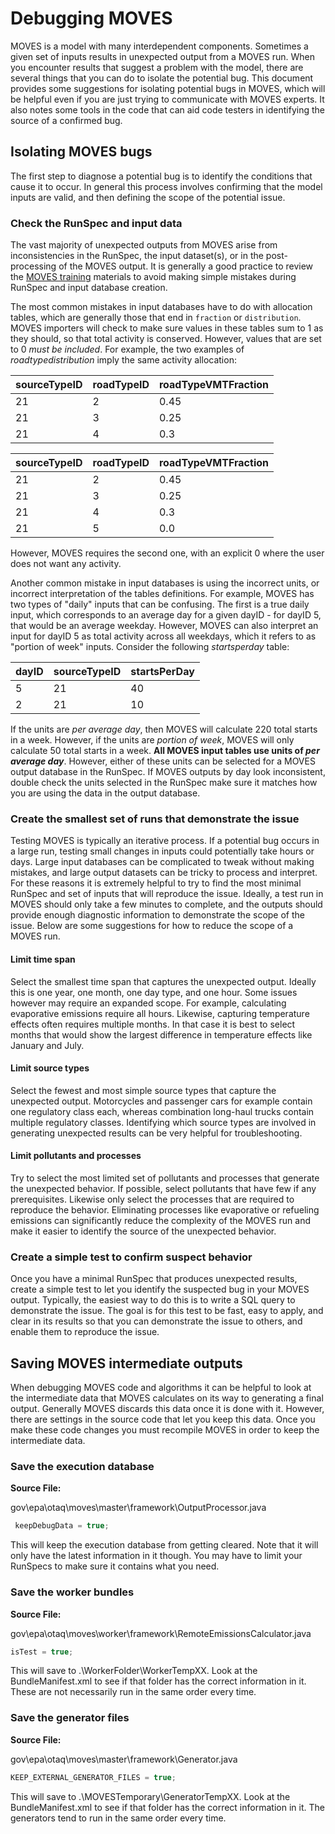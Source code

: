 # Debugging MOVES

MOVES is a model with many interdependent components. Sometimes a given set of inputs results in unexpected output from a MOVES run. When you encounter results that suggest a problem with the model, there are several things that you can do to isolate the potential bug. This document provides some suggestions for isolating potential bugs in MOVES, which will be helpful even if you are just trying to communicate with MOVES experts. It also notes some tools in the code that can aid code testers in identifying the source of a confirmed bug.

## Isolating MOVES bugs

The first step to diagnose a potential bug is to identify the conditions that cause it to occur. In general this process involves confirming that the model inputs are valid, and then defining the scope of the potential issue.

### Check the RunSpec and input data

The vast majority of unexpected outputs from MOVES arise from inconsistencies in the RunSpec, the input dataset(s), or in the post-processing of the MOVES output. It is generally a good practice to review the [MOVES training](https://www.epa.gov/moves/moves-training-sessions) materials to avoid making simple mistakes during RunSpec and input database creation.

The most common mistakes in input databases have to do with allocation tables, which are generally those that end in `fraction` or `distribution`. MOVES importers will check to make sure values in these tables sum to 1 as they should, so that total activity is conserved. However, values that are set to 0 *must be included*. For example, the two examples of *roadtypedistribution* imply the same activity allocation:

| sourceTypeID | roadTypeID | roadTypeVMTFraction |
| ------------ | ---------- | ------------------- |
| 21           | 2          | 0.45                |
| 21           | 3          | 0.25                |
| 21           | 4          | 0.3                 |

| sourceTypeID | roadTypeID | roadTypeVMTFraction |
| ------------ | ---------- | ------------------- |
| 21           | 2          | 0.45                |
| 21           | 3          | 0.25                |
| 21           | 4          | 0.3                 |
| 21           | 5          | 0.0                 |

However, MOVES requires the second one, with an explicit 0 where the user does not want any activity. 

Another common mistake in input databases is using the incorrect units, or incorrect interpretation of the tables definitions. For example, MOVES has two types of "daily" inputs that can be confusing. The first is a true daily input, which corresponds to an average day for a given dayID - for dayID 5, that would be an average weekday. However, MOVES can also interpret an input for dayID 5 as total activity across all weekdays, which it refers to as "portion of week" inputs. Consider the following *startsperday* table:

| dayID | sourceTypeID | startsPerDay |
| ----- | ------------ | ------------ |
| 5     | 21           | 40           |
| 2     | 21           | 10           |

If the units are *per average day*, then MOVES will calculate 220 total starts in a week. However, if the units are *portion of week*, MOVES will only calculate 50 total starts in a week. **All MOVES input tables use units of *per average day***. However, either of these units can be selected for a MOVES output database in the RunSpec. If MOVES outputs by day look inconsistent, double check the units selected in the RunSpec make sure it matches how you are using the data in the output database.

### Create the smallest set of runs that demonstrate the issue

Testing MOVES is typically an iterative process. If a potential bug occurs in a large run, testing small changes in inputs could potentially take hours or days. Large input databases can be complicated to tweak without making mistakes, and large output datasets can be tricky to process and interpret. For these reasons it is extremely helpful to try to find the most minimal RunSpec and set of inputs that will reproduce the issue. Ideally, a test run in MOVES should only take a few minutes to complete, and the outputs should provide enough diagnostic information to demonstrate the scope of the issue. Below are some suggestions for how to reduce the scope of a MOVES run.

#### Limit time span

Select the smallest time span that captures the unexpected output. Ideally this is one year, one month, one day type, and one hour. Some issues however may require an expanded scope. For example, calculating evaporative emissions require all hours. Likewise, capturing temperature effects often requires multiple months. In that case it is best to select months that would show the largest difference in temperature effects like January and July.

#### Limit source types

Select the fewest and most simple source types that capture the unexpected output. Motorcycles and passenger cars for example contain one regulatory class each, whereas combination long-haul trucks contain multiple regulatory classes. Identifying which source types are involved in generating unexpected results can be very helpful for troubleshooting.

#### Limit pollutants and processes

Try to select the most limited set of pollutants and processes that generate the unexpected behavior. If possible, select pollutants that have few if any prerequisites. Likewise only select the processes that are required to reproduce the behavior. Eliminating processes like evaporative or refueling emissions can significantly reduce the complexity of the MOVES run and make it easier to identify the source of the unexpected behavior.

### Create a simple test to confirm suspect behavior

Once you have a minimal RunSpec that produces unexpected results, create a simple test to let you identify the suspected bug in your MOVES output. Typically, the easiest way to do this is to write a SQL query to demonstrate the issue.  The goal is for this test to be fast, easy to apply, and clear in its results so that you can demonstrate the issue to others, and enable them to reproduce the issue.

## Saving MOVES intermediate outputs

When debugging MOVES code and algorithms it can be helpful to look at the intermediate data that MOVES calculates on its way to generating a final output.  Generally MOVES discards this data once it is done with it. However, there are settings in the source code that let you keep this data. Once you make these code changes you must recompile MOVES in order to keep the intermediate data.

### Save the execution database

**Source File:** 

gov\epa\otaq\moves\master\framework\OutputProcessor.java

```java
 keepDebugData = true;
```

This will keep the execution database from getting cleared. Note that it will only have the latest information in it though. You may have to limit your RunSpecs to make sure it contains what you need.

### Save the worker bundles

**Source File:**

gov\epa\otaq\moves\worker\framework\RemoteEmissionsCalculator.java

```java
isTest = true;
```

This will save to .\WorkerFolder\WorkerTempXX. Look at the BundleManifest.xml to see if that folder has the correct information in it. These are not necessarily run in the same order every time.

### Save the generator files

**Source File:**

gov\epa\otaq\moves\master\framework\Generator.java

```java
KEEP_EXTERNAL_GENERATOR_FILES = true;
```

This will save to .\MOVESTemporary\GeneratorTempXX. Look at the BundleManifest.xml to see if that folder has the correct information in it. The generators tend to run in the same order every time.
